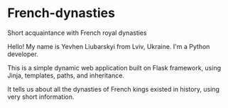 # French-dynasties
Short acquaintance with French royal dynasties

Hello! My name is Yevhen Liubarskyi from Lviv, Ukraine. I'm a Python developer. 

This is a simple dynamic web application built on Flask framework, using Jinja, templates, paths, and inheritance.

It tells us about all the dynasties of French kings existed in history, using very short information.
